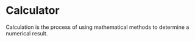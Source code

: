 # Calculator
Calculation is the process of using mathematical methods to determine a numerical result.
